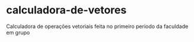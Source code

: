 # calculadora-de-vetores
Calculadora de operações vetoriais feita no primeiro periodo da faculdade em grupo
